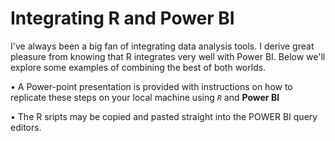 # Integrating R and Power BI
I've always been a big fan of integrating data analysis tools. I derive great pleasure from knowing that R integrates very well with Power BI. Below we'll explore some examples of combining the best of both worlds.

• A Power-point presentation is provided with instructions on how to replicate these steps on your local machine using _`R`_ and __Power BI__

• The R sripts may be copied and pasted straight into the POWER BI query editors. 